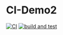 # CI-Demo2

[![CI](https://github.com/cyberianwilderness/CI-Demo2/actions/workflows/blank.yml/badge.svg)](https://github.com/cyberianwilderness/CI-Demo2/actions/workflows/blank.yml)
[![build and test](https://github.com/cyberianwilderness/CI-Demo2/actions/workflows/build%20and%20test.yml/badge.svg)](https://github.com/cyberianwilderness/CI-Demo2/actions/workflows/build%20and%20test.yml)
